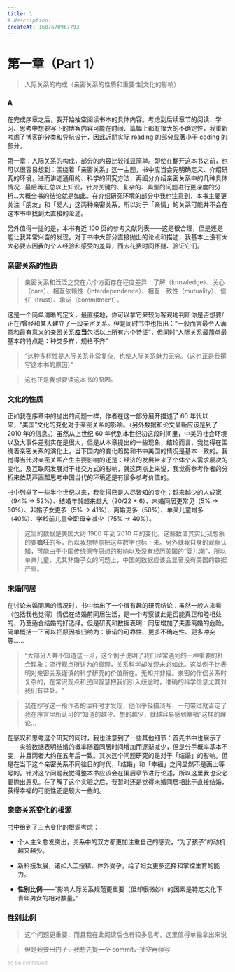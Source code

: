 ```yaml
---
title: 1
# description:
createAt: 1687670967793
---
```


# 第一章（Part 1）

> 人际关系的构成（亲密关系的性质和重要性|文化的影响）

### Α

在完成序章之后，我开始抽空阅读书本的具体内容。考虑到后续章节的阅读、学习、思考中想要写下的博客内容可能在时间、篇幅上都有很大的不确定性，我重新考虑了博客的分类和导航设计，因此近期实际 reading 的部分显著小于 coding 的部分。

第一章：人际关系的构成，部分的内容比较浅显简单。即使在翻开这本书之前，也可以很容易想到：围绕着「亲密关系」这一主题，书中应当会先明确定义、介绍研究的环境，进而讲述通用的、科学的研究方法，再细分介绍亲密关系中的几种具体情况…最后再汇总以上知识，针对关键的、复杂的、典型的问题进行更深度的分析…大概全书的结论就是如此。在介绍研究环境的部分中我也注意到，本书主要更关注「朋友」和「爱人」这两种亲密关系，所以对于「亲情」的关系可能并不会在这本书中找到太直接的论述。

另外值得一提的是，本书有近 100 页的参考文献列表——这是很合理，但是还是能让我非常兴奋的发现。对于书中大部分直接抛出的论点和描述，我基本上没有太大必要去因我的个人经验和感受的差异，而去花费时间怀疑、验证它们。

### 亲密关系的性质

> 亲密关系和泛泛之交在六个方面存在程度差异：了解（knowledge）、关心（care）、相互依赖性（interdependence）、相互一致性（mutuality）、信任（trust）、承诺（commitment）。

这是一个简单清晰的定义，最直接地，你可以拿它来较为客观地判断你是否想要/正在/曾经和某人建立了一段亲密关系。但是同时书中也指出：“一般而言最令人满意和最有意义的亲密关系**应当**包括以上所有六个特征”，但同时“人际关系最简单最基本的特点是：种类多样，规格不齐”

> “这种多样性是人际关系非常复杂，也使人际关系魅力无穷。（这也正是我撰写这本书的原因）”

> 这也正是我想要读这本书的原因。

### 文化的性质

正如我在序章中的抛出的问题一样，作者在这一部分展开描述了 60 年代以来，“美国”文化的变化对于亲密关系的影响。（另外数据和论文最新应该是到了 2010 年的信息。）虽然从上世纪 60 年代到本世纪初这段时间里，中美的社会环境以及大事件差别实在是很大，但是从本章提出的一些现象，结论而言，我觉得在围绕着亲密关系的演化上，当下国内的变化趋势和书中美国的情况是基本一致的。我觉得当代对亲密关系产生主要影响的还是：经济的发展带来了个体个人需求层次的变化，及互联网发展对于社交方式的影响，就这两点上来说，我觉得参考作者的分析来依葫芦画瓢思考中国当代的环境还是有很多参考价值的。

书中列举了一些半个世纪以来，我觉得已是人尽皆知的变化：越来越少的人成家（94% -> 52%）、结婚年龄越来越大（20/22 + 6）、未婚同居更常见（5% -> 60%）、非婚子女更多（5% -> 41%）、离婚更多（50%）、单亲儿童增多（40%）、学龄前儿童全职母亲减少（75% -> 40%）。

> 这里的数据是美国大约 1960 年到 2010 年的变化。这些数值其实比我想象的要**疯狂**的多，所以我想特意把这些数字也标下来。另外就我自身的观察认知，可能由于中国传统保守思想的影响以及没有经历美国的“婴儿潮”，所以单亲儿童、尤其非婚子女的问题上，中国的数据应该会显著没有美国的数据严重。

### 未婚同居

在讨论未婚同居的情况时，书中给出了一个很有趣的研究结论：虽然一般人来看（包括我也觉得）情侣在结婚前同居生活，是一个考察彼此是否能真正和睦相处的，乃至适合结婚的好选择。但是研究和数据表明：同居增加了夫妻离婚的危险。简单概括一下可以把原因被归纳为：承诺的可靠性、更多不确定性、更多冲突等……

> “大部分人并不知道这一点，这个例子说明了我们经常遇到的一种重要的社会现象：流行观点所认为的真理，关系科学却发现未必如此。这类例子比表明对亲密关系谨慎的科学研究的价值所在。无知并非福。亲密的伴侣关系时复杂的，在常识观点和民间智慧把我们引入歧途时，准确的科学信息尤其对我们有益处。“

> 我在抄写这一段作者的注释时才发现，他似乎轻描淡写、一句带过就否定了我在序言里所认可的“知道的越少、想的越少，就越容易感到幸福”这样的理论…

在感叹和思考这个研究的同时，我也注意到了一些其他细节：首先书中也展示了——实验数据表明结婚的概率随着同居时间增加而逐渐减少，但是分手概率基本不变，并且两者大约在五年后一致。其次这个问题研究的是对于「结婚」的影响。但是在当下这个亲密关系不同往日的时代，「结婚」和「幸福」之间显然不是画上等号的。针对这个问题我觉得整本书应该会在偏后章节进行论述，所以这里我也没必要抛出愚见。在了解了这个实验之后，我暂时还是觉得未婚同居相比于直接结婚，获得幸福的可能性还是较大一些的。

### 亲密关系变化的根源

书中给到了三点变化的根源考虑：

- 个人主义愈发突出，关系中的双方都更加注重自己的感受，“为了孩子”的动机越来越少。

- 新科技发展，诸如人工授精、体外受孕，给了妇女更多选择和掌控生育的能力。

- **性别比例**——“影响人际关系规范更重要（但却很微妙）的因素是特定文化下青年男女的相对数量。”

### 性别比例

> 这个问题更重要，而且我在此阅读后也有较多思考，这里值得单独拿出来说

> ~~但是我要出门了，我想先提一个 commit，抽空再续写~~

<div style="font-size: 12px; opacity: .3">To be continued</div>
